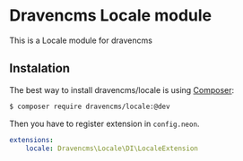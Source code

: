 # Dravencms Locale module

This is a Locale module for dravencms

## Instalation

The best way to install dravencms/locale is using  [Composer](http://getcomposer.org/):


```sh
$ composer require dravencms/locale:@dev
```

Then you have to register extension in `config.neon`.

```yaml
extensions:
	locale: Dravencms\Locale\DI\LocaleExtension
```
